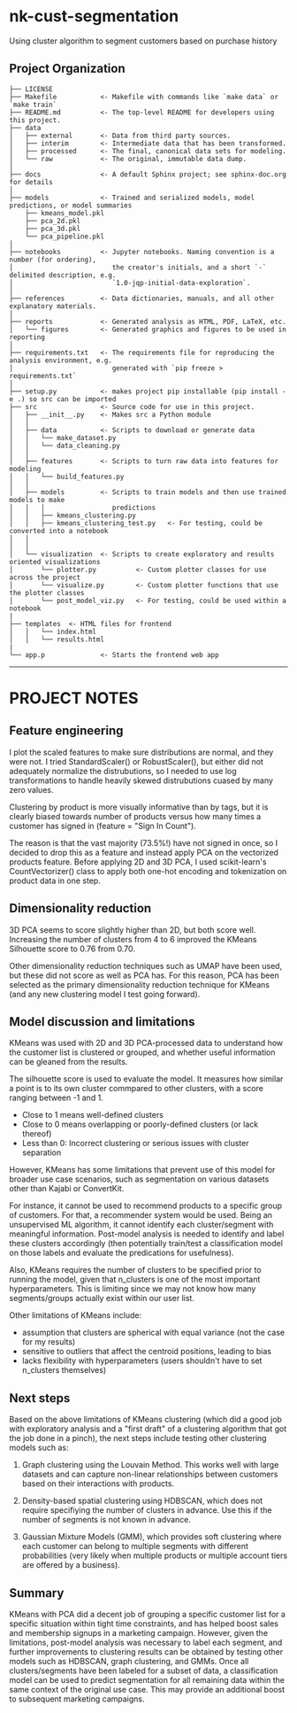 nk-cust-segmentation
==============================

Using cluster algorithm to segment customers based on purchase history

Project Organization
------------

    ├── LICENSE
    ├── Makefile           <- Makefile with commands like `make data` or `make train`
    ├── README.md          <- The top-level README for developers using this project.
    ├── data
    │   ├── external       <- Data from third party sources.
    │   ├── interim        <- Intermediate data that has been transformed.
    │   ├── processed      <- The final, canonical data sets for modeling.
    │   └── raw            <- The original, immutable data dump.
    │
    ├── docs               <- A default Sphinx project; see sphinx-doc.org for details
    │
    ├── models             <- Trained and serialized models, model predictions, or model summaries
        ├── kmeans_model.pkl
        ├── pca_2d.pkl
        ├── pca_3d.pkl
        └── pca_pipeline.pkl
    │
    ├── notebooks          <- Jupyter notebooks. Naming convention is a number (for ordering),
    │                         the creator's initials, and a short `-` delimited description, e.g.
    │                         `1.0-jqp-initial-data-exploration`.
    │
    ├── references         <- Data dictionaries, manuals, and all other explanatory materials.
    │
    ├── reports            <- Generated analysis as HTML, PDF, LaTeX, etc.
    │   └── figures        <- Generated graphics and figures to be used in reporting
    │
    ├── requirements.txt   <- The requirements file for reproducing the analysis environment, e.g.
    │                         generated with `pip freeze > requirements.txt`
    │
    ├── setup.py           <- makes project pip installable (pip install -e .) so src can be imported
    ├── src                <- Source code for use in this project.
    │   ├── __init__.py    <- Makes src a Python module
    │   │
    │   ├── data           <- Scripts to download or generate data
    │   │   └── make_dataset.py
    │   │   └── data_cleaning.py
    │   │
    │   ├── features       <- Scripts to turn raw data into features for modeling
    │   │   └── build_features.py
    │   │
    │   ├── models         <- Scripts to train models and then use trained models to make
    │   │   │                 predictions
    │   │   ├── kmeans_clustering.py
    │   │   ├── kmeans_clustering_test.py   <- For testing, could be converted into a notebook
    │   │
    │   │
    │   └── visualization  <- Scripts to create exploratory and results oriented visualizations
    │       └── plotter.py          <- Custom plotter classes for use across the project
    │       └── visualize.py        <- Custom plotter functions that use the plotter classes
    │       └── post_model_viz.py   <- For testing, could be used within a notebook
    |
    ├── templates  <- HTML files for frontend
    │   │   └── index.html
    │   │   └── results.html
    |
    └── app.p              <- Starts the frontend web app


--------

# PROJECT NOTES

## Feature engineering
I plot the scaled features to make sure distributions are normal, and they were not. 
I tried StandardScaler() or RobustScaler(), but either did not adequately normalize
the distrubutions, so I needed to use log transformations to handle heavily skewed 
distrubutions cuased by many zero values.

Clustering by product is more visually informative than by tags, but it is clearly 
biased towards number of products versus how many times a customer has signed in
(feature = "Sign In Count"). 

The reason is that the vast majority (73.5%!) have not signed in once, so I decided 
to drop this as a feature and instead apply PCA on the vectorized products feature. 
Before applying 2D and 3D PCA, I used scikit-learn's CountVectorizer() class to apply 
both one-hot encoding and tokenization on product data in one step. 

## Dimensionality reduction
3D PCA seems to score slightly higher than 2D, but both score well. Increasing the 
number of clusters from 4 to 6 improved the KMeans Silhouette score to 0.76 from 0.70.

Other dimensionality reduction techniques such as UMAP have been used, but these did
not score as well as PCA has. For this reason, PCA has been selected as the primary
dimensionality reduction technique for KMeans (and any new clustering model I test 
going forward).

## Model discussion and limitations
KMeans was used with 2D and 3D PCA-processed data to understand how the customer list
is clustered or grouped, and whether useful information can be gleaned from the results.

The silhouette score is used to evaluate the model. It measures how similar a point is to 
its own cluster commpared to other clusters, with a score ranging between -1 and 1.
- Close to 1 means well-defined clusters
- Close to 0 means overlapping or poorly-defined clusters (or lack thereof)
- Less than 0: Incorrect clustering or serious issues with cluster separation

However, KMeans has some limitations that prevent use of this model for broader use case
scenarios, such as segmentation on various datasets other than Kajabi or ConvertKit.

For instance, it cannot be used to recommend products to a specific group of customers. 
For that, a recommender system would be used. Being an unsupervised ML algorithm, it 
cannot identify each cluster/segment with meaningful information. Post-model analysis is
needed to identify and label these clusters accordingly (then potentially train/test a 
classification model on those labels and evaluate the predications for usefulness). 

Also, KMeans requires the number of clusters to be specified prior to running the model, 
given that n_clusters is one of the most important hyperparameters. This is limiting 
since we may not know how many segments/groups actually exist within our user list.

Other limitations of KMeans include:
- assumption that clusters are spherical with equal variance (not the case for my results)
- sensitive to outliers that affect the centroid positions, leading to bias
- lacks flexibility with hyperparameters (users shouldn't have to set n_clusters themselves)

## Next steps
Based on the above limitations of KMeans clustering (which did a good job with exploratory
analysis and a "first draft" of a clustering algorithm that got the job done in a pinch), 
the next steps include testing other clustering models such as:

1) Graph clustering using the Louvain Method. This works well with large datasets and can 
capture non-linear relationships between customers based on their interactions with products.

2) Density-based spatial clustering using HDBSCAN, which does not require specifiying the
number of clusters in advance. Use this if the number of segments is not known in advance.

3) Gaussian Mixture Models (GMM), which provides soft clustering where each customer can 
belong to multiple segments with different probabilities (very likely when multiple products
or multiple account tiers are offered by a business).

## Summary
KMeans with PCA did a decent job of grouping a specific customer list for a specific situation
within tight time constraints, and has helped boost sales and membership signups in a marketing
campaign. However, given the limitations, post-model analysis was necessary to label each 
segment, and further improvements to clustering results can be obtained by testing other models
such as HDBSCAN, graph clustering, and GMMs. Once all clusters/segments have been labeled for
a subset of data, a classification model can be used to predict segmentation for all remaining
data within the same context of the original use case. This may provide an additional boost to
subsequent marketing campaigns.
